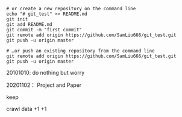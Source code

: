 ```shell
# or create a new repository on the command line
echo "# git_test" >> README.md
git init
git add README.md
git commit -m "first commit"
git remote add origin https://github.com/SamLiu666/git_test.git
git push -u origin master

# …or push an existing repository from the command line
git remote add origin https://github.com/SamLiu666/git_test.git
git push -u origin master
```



20101010: do nothing but worry

20201102： Project and Paper

keep

crawl data +1 +1